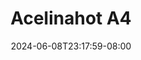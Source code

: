 --- 
title: "Acelinahot A4"
description: "streaming  video bokep Acelinahot A4 full   terbaru"
date: 2024-06-08T23:17:59-08:00
file_code: "mvi9hcd9r2a3"
draft: false
cover: "bmtv6rmuzjl89v5o.jpg"
tags: ["Acelinahot", "bokep-indo", "bokep-viral", "bokep-ig"]
length: 1836
fld_id: "1482965"
foldername: "Acelinahot"
categories: ["Acelinahot"]
views: 0
---